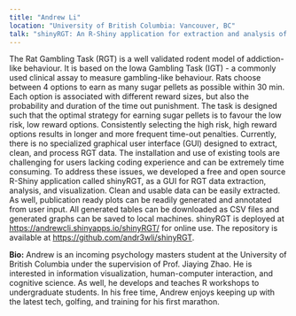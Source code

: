 ```yaml
---
title: "Andrew Li"
location: "University of British Columbia: Vancouver, BC"
talk: "shinyRGT: An R-Shiny application for extraction and analysis of rat gambling task data"
---
```


The Rat Gambling Task (RGT) is a well validated rodent model of addiction-like behaviour. It is based on the Iowa Gambling Task (IGT) - a commonly used clinical assay to measure gambling-like behaviour. Rats choose between 4 options to earn as many sugar pellets as possible within 30 min. Each option is associated with different reward sizes, but also the probability and duration of the time out punishment. The task is designed such that the optimal strategy for earning sugar pellets is to favour the low risk, low reward options. Consistently selecting the high risk, high reward options results in longer and more frequent time-out penalties. Currently, there is no specialized graphical user interface (GUI) designed to extract, clean, and process RGT data. The installation and use of existing tools are challenging for users lacking coding experience and can be extremely time consuming. To address these issues, we developed a free and open source R-Shiny application called shinyRGT, as a GUI for RGT data extraction, analysis, and visualization. Clean and usable data can be easily extracted. As well, publication ready plots can be readily generated and annotated from user input. All generated tables can be downloaded as CSV files and generated graphs can be saved to local machines. shinyRGT is deployed at https://andrewcli.shinyapps.io/shinyRGT/ for online use. The repository is available at https://github.com/andr3wli/shinyRGT. 


__Bio:__ Andrew is an incoming psychology masters student at the University of British Columbia under the supervision of Prof. Jiaying Zhao. He is interested in information visualization, human-computer interaction, and cognitive science. As well, he develops and teaches R workshops to undergraduate students. In his free time, Andrew enjoys keeping up with the latest tech, golfing, and training for his first marathon. 

